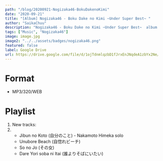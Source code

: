```yaml
---
path: "/blog/20200921-Nogizaka46-BokuDakenoKimi"
date: "2020-09-21"
title: "[Album] Nogizaka46 - Boku Dake no Kimi ~Under Super Best~ "
author: "SaikaChuu"
description: "Nogizaka46 - Boku Dake no Kimi ~Under Super Best~  album released. Recommended Music!"
tags: ["Music", "Nogizaka46"]
image: image.jpg
image2: "../../assets/badges/nogizaka46.png"
featured: false
label: Google Drive
url: https://drive.google.com/file/d/1ojTdnmlqzbD1fJrxEnJNqdeA1zbYx2Ne/view?usp=sharing
---
```


# Format

- MP3/320/WEB

# Playlist

1. New tracks:
2. - Jibun no Koto (自分のこと) - Nakamoto Himeka solo
   - Unubore Beach (自惚れビーチ)
   - So no Jo (その女)
   - Dare Yori soba ni Itai (誰よりそばにいたい)
